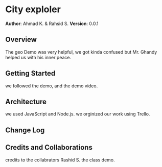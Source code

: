 # City exploler

**Author**: Ahmad K. & Rahsid S.
**Version**: 0.0.1

## Overview
The geo Demo was very helpful, we got kinda confused but Mr. Ghandy helped us with his inner peace.

## Getting Started
we followed the demo, and the demo video.

## Architecture
we used JavaScript and Node.js. we orginized our work using Trello. 

## Change Log
<!-- Use this area to document the iterative changes made to your application as each feature is successfully implemented. Use time stamps. Here's an examples:

01-01-2001 4:59pm - Application now has a fully-functional express server, with a GET route for the location resource.

-->
## Credits and Collaborations
credits to the collabrators Rashid S. 
the class demo.